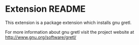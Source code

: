 # Extension README

This extension is a package extension which installs gnu gretl.

For more information about gnu gretl visit the project website at
http://www.gnu.org/software/gretl/

